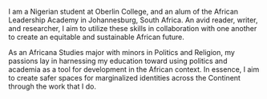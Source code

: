 I am a Nigerian student at Oberlin College, and an alum of the African Leadership Academy in Johannesburg, South Africa. An avid reader, writer, and researcher, I aim to utilize these skills in collaboration with one another to create an equitable and sustainable African future. 

As an Africana Studies major with minors in Politics and Religion, my passions lay in harnessing my education toward using politics and academia as a tool for development in the African context. In essence, I aim to create safer spaces for marginalized identities across the Continent through the work that I do.
